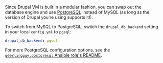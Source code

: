 Since Drupal VM is built in a modular fashion, you can swap out the database engine and use [PostgreSQL](https://www.postgresql.org/) instead of MySQL (as long as the version of Drupal you're using supports it!).

To switch from MySQL to PostgreSQL, switch the `drupal_db_backend` setting in your local `config.yml` to `pgsql`:

```yaml
drupal_db_backend: pgsql
```

For more PostgreSQL configuration options, see the [`geerlingguy.postgresql` Ansible role's README](https://github.com/geerlingguy/ansible-role-postgresql#readme).
